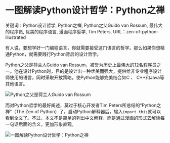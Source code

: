 # 一图解读Python设计哲学：Python之禅

关键词：Python设计哲学, Python之禅, Python之父Guido van Rossum, 最伟大的程序员, 优美的程序语言, 漫画程序哲学, Tim Peters, 
URL：zen-of-python-illustrated


有人说，要想学好一门编程语言，你就需要接受这门语言的哲学。那么如果你想精通Python，就需要践行Python背后的设计哲学。

Python之父是荷兰人Guido van Rossum，被誉为[历史上最伟大的12名程序员](http://mp.weixin.qq.com/s?timestamp=1461634527&src=3&ver=1&signature=O*fgkBKzjb1sEnLqPN*Wgd3F3v9hxSYDdG8cAwSSYcQ58NaenkhDHKPBT11OZWdVwP9vQjmUHutlA5t8JVT5F3zvm2CBKQZUkaP8a2PagU581Zp2V0T3C6**InKRgm86iX769uSLmbMZF7ZvpKaAFBpTVpfgjaEhRmoT2N7iegs=)之一。他在设计Python时，目的是设计出一种优美而强大，提供给非专业程序设计师使用的语言，同时采取开放策略，使Python能够完美结合如C 、 C++和Java等其他语言。

![Python之父是荷兰人Guido van Rossum](http://ww4.sinaimg.cn/mw690/006faQNTgw1f39v0uwtjej30rs0e5tfk.jpg)

而对Python哲学的最好阐述，莫过于核心开发者Tim Peters所总结的“Python之禅”（The Zen of Python）了。启动Python解释器后，输入`import this`就可以看到全文了。不过，本文不是简单的列出中文解释，而是通过漫画的形式去解读每一句话后面的含义，更加形象直观。

![一图解读Python设计哲学：Python之禅](http://ww3.sinaimg.cn/mw690/006faQNTgw1f39d4phtn8j30jg1uogxv.jpg)
